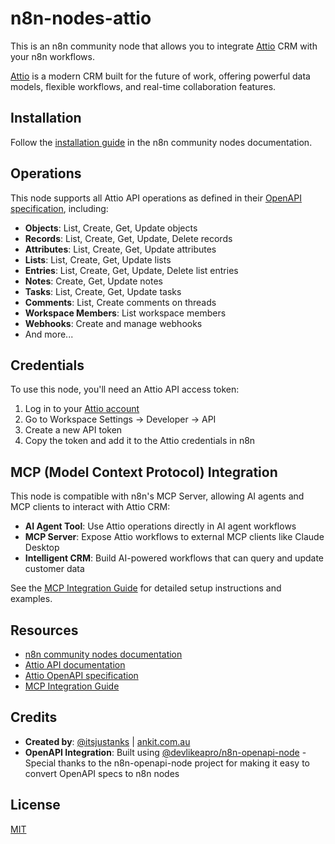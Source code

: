 # n8n-nodes-attio

This is an n8n community node that allows you to integrate [Attio](https://attio.com) CRM with your n8n workflows.

[Attio](https://attio.com) is a modern CRM built for the future of work, offering powerful data models, flexible workflows, and real-time collaboration features.

## Installation

Follow the [installation guide](https://docs.n8n.io/integrations/community-nodes/installation/) in the n8n community nodes documentation.

## Operations

This node supports all Attio API operations as defined in their [OpenAPI specification](https://api.attio.com/openapi.json), including:

- **Objects**: List, Create, Get, Update objects
- **Records**: List, Create, Get, Update, Delete records  
- **Attributes**: List, Create, Get, Update attributes
- **Lists**: List, Create, Get, Update lists
- **Entries**: List, Create, Get, Update, Delete list entries
- **Notes**: Create, Get, Update notes
- **Tasks**: List, Create, Get, Update tasks
- **Comments**: List, Create comments on threads
- **Workspace Members**: List workspace members
- **Webhooks**: Create and manage webhooks
- And more...

## Credentials

To use this node, you'll need an Attio API access token:

1. Log in to your [Attio account](https://app.attio.com)
2. Go to Workspace Settings → Developer → API
3. Create a new API token
4. Copy the token and add it to the Attio credentials in n8n

## MCP (Model Context Protocol) Integration

This node is compatible with n8n's MCP Server, allowing AI agents and MCP clients to interact with Attio CRM:

- **AI Agent Tool**: Use Attio operations directly in AI agent workflows
- **MCP Server**: Expose Attio workflows to external MCP clients like Claude Desktop
- **Intelligent CRM**: Build AI-powered workflows that can query and update customer data

See the [MCP Integration Guide](MCP_INTEGRATION_GUIDE.md) for detailed setup instructions and examples.

## Resources

- [n8n community nodes documentation](https://docs.n8n.io/integrations/community-nodes/)
- [Attio API documentation](https://docs.attio.com/rest-api)
- [Attio OpenAPI specification](https://api.attio.com/openapi.json)
- [MCP Integration Guide](MCP_INTEGRATION_GUIDE.md)

## Credits

- **Created by**: [@itsjustanks](https://x.com/itsjustanks) | [ankit.com.au](https://ankit.com.au)
- **OpenAPI Integration**: Built using [@devlikeapro/n8n-openapi-node](https://www.npmjs.com/package/@devlikeapro/n8n-openapi-node) - Special thanks to the n8n-openapi-node project for making it easy to convert OpenAPI specs to n8n nodes

## License

[MIT](https://github.com/n8n-io/n8n-nodes-starter/blob/master/LICENSE.md)
